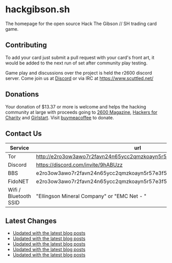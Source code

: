 # hackgibson.sh
The homepage for the open source Hack The Gibson // SH trading card game.


## Contributing

To add your card just submit a pull request with your card's front art, it would be added to the next run of set after community play testing.

Game play and discussions over the project is held the r2600 discord server. Come join us at [Discord](https://discord.com/invite/9hABUzz) or via IRC at https://www.scuttled.net/


## Donations

Your donation of $13.37 or more is welcome and helps the hacking community at large with proceeds going to [2600 Magazine](https://2600.com/), [Hackers for Charity](https://hackersforcharity.org) and [Girlstart](https://girlstart.org).  Visit [buymeacoffee](https://www.buymeacoffee.com/hackgibson.sh) to donate.


## Contact Us

Service | url
-|-
Tor | http://e2ro3ow3awo7r2favn24n65ycc2qmzkoayn5r57e3f56nvjwdcgg32ad.onion
Discord | https://discord.com/invite/9hABUzz
BBS | e2ro3ow3awo7r2favn24n65ycc2qmzkoayn5r57e3f56nvjwdcgg32ad.onion:23
FidoNET | e2ro3ow3awo7r2favn24n65ycc2qmzkoayn5r57e3f56nvjwdcgg32ad.onion:24554
Wifi / Bluetooth SSID | "Ellingson Mineral Company" or "EMC Net - <fidonet address>"

## Latest Changes
<!-- BLOG-POST-LIST:START -->
- [Updated with the latest blog posts](https://github.com/DFW2600/hackgibson.sh/commit/6b7cf716d8de6231ff15b6d7ae79bb08e9cafb23)
- [Updated with the latest blog posts](https://github.com/DFW2600/hackgibson.sh/commit/79e777bf0d29be5ec799928075551a2fc452b45b)
- [Updated with the latest blog posts](https://github.com/DFW2600/hackgibson.sh/commit/b35e9f5f5de043b49cd66aab19c168fa0c207eeb)
- [Updated with the latest blog posts](https://github.com/DFW2600/hackgibson.sh/commit/65fc7259437d4ce26eee2312fb194f8504bcd9b0)
- [Updated with the latest blog posts](https://github.com/DFW2600/hackgibson.sh/commit/e9b22d084b6efc426c9ebbd3b4acf904c2cab56b)
<!-- BLOG-POST-LIST:END -->
